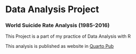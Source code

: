 # Data Analysis Project
### World Suicide Rate Analysis (1985-2016)

This Project is a part of my practice of Data Analysis with R

This analysis is published as website in [Quarto Pub](https://wasikulaminbipu.quarto.pub/world_suicide_rate_analysis/)